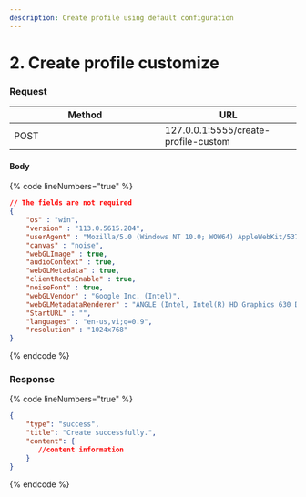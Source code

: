 ```yaml
---
description: Create profile using default configuration
---
```


# 2. Create profile customize

### **Request**

<table><thead><tr><th width="249">Method</th><th>URL</th></tr></thead><tbody><tr><td>POST</td><td>127.0.0.1:5555/create-profile-custom</td></tr></tbody></table>

#### **Body**

{% code lineNumbers="true" %}
```json
// The fields are not required
{
    "os" : "win",
    "version" : "113.0.5615.204",
    "userAgent" : "Mozilla/5.0 (Windows NT 10.0; WOW64) AppleWebKit/537.36 (KHTML, like Gecko) Chrome/114.0.5615.183 Safari/537.36",
    "canvas" : "noise",
    "webGLImage" : true,
    "audioContext" : true,
    "webGLMetadata" : true,
    "clientRectsEnable" : true,
    "noiseFont" : true,
    "webGLVendor" : "Google Inc. (Intel)",
    "webGLMetadataRenderer" : "ANGLE (Intel, Intel(R) HD Graphics 630 Direct3D11 vs_5_0 ps_5_0, D3D11-21.20.16.4526)",
    "StartURL" : "",
    "languages" : "en-us,vi;q=0.9",
    "resolution" : "1024x768"
}
```
{% endcode %}

### **Response**

{% code lineNumbers="true" %}
```json
{
    "type": "success",
    "title": "Create successfully.",
    "content": {
       //content information 
    }
}
```
{% endcode %}
